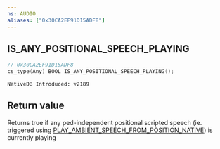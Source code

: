 ```yaml
---
ns: AUDIO
aliases: ["0x30CA2EF91D15ADF8"]
---
```

## IS_ANY_POSITIONAL_SPEECH_PLAYING

```c
// 0x30CA2EF91D15ADF8
cs_type(Any) BOOL IS_ANY_POSITIONAL_SPEECH_PLAYING();
```

```
NativeDB Introduced: v2189
```

## Return value
Returns true if any ped-independent positional scripted speech (ie. triggered using [PLAY_AMBIENT_SPEECH_FROM_POSITION_NATIVE](#_0xED640017ED337E45)) is currently playing
